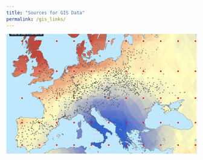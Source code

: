 ```yaml
---
title: "Sources for GIS Data"
permalink: /gis_links/
---
```

![gis_data](/assets/images/gis_data.png)
